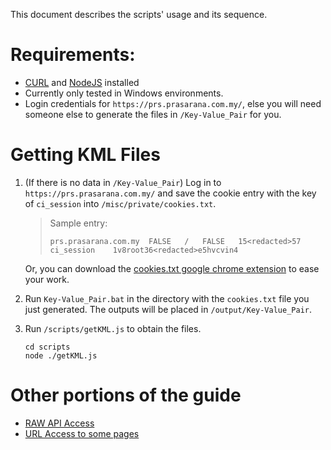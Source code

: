 This document describes the scripts' usage and its sequence.

# Requirements:
- [CURL](https://curl.haxx.se/) and [NodeJS](https://nodejs.org/en/) installed
- Currently only tested in Windows environments.
- Login credentials for `https://prs.prasarana.com.my/`, else you will need someone else to generate the files in `/Key-Value_Pair` for you.

# Getting KML Files
1. (If there is no data in `/Key-Value_Pair`) Log in to `https://prs.prasarana.com.my/` and save the cookie entry with the key of `ci_session` into `/misc/private/cookies.txt`.  
    > Sample entry:
    > ```
    > prs.prasarana.com.my	FALSE	/	FALSE	15<redacted>57	ci_session	  1v8root36<redacted>e5hvcvin4
    > ```
    Or, you can download the [cookies.txt google chrome extension](https://chrome.google.com/webstore/detail/cookiestxt/njabckikapfpffapmjgojcnbfjonfjfg) to ease your work.

1. Run `Key-Value_Pair.bat` in the directory with the `cookies.txt` file you just generated. The outputs will be placed in `/output/Key-Value_Pair`.

1. Run `/scripts/getKML.js` to obtain the files.
    ```
    cd scripts
    node ./getKML.js
    ```

# Other portions of the guide
- [RAW API Access](./guides/API-Access.md)
- [URL Access to some pages](./guides/URL-Access.md)